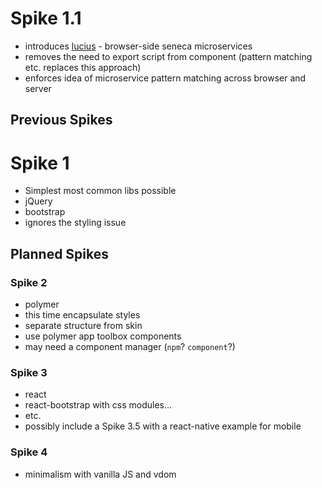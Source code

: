 # Spike 1.1

* introduces [lucius](http://npm.im/lucius) - browser-side seneca microservices
* removes the need to export script from component (pattern matching etc. replaces this approach)
* enforces idea of microservice pattern matching across browser and server


## Previous Spikes

# Spike 1

* Simplest most common libs possible
* jQuery
* bootstrap
* ignores the styling issue




## Planned Spikes

### Spike 2

* polymer
* this time encapsulate styles
* separate structure from skin
* use polymer app toolbox components
* may need a component manager (`npm`? `component`?)

### Spike 3

* react
* react-bootstrap with css modules...
* etc.
* possibly include a Spike 3.5 with a react-native example for mobile

### Spike 4

* minimalism with vanilla JS and vdom
